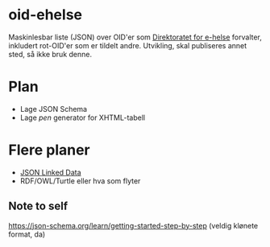 # oid-ehelse

Maskinlesbar liste (JSON) over OID'er som [Direktoratet for e-helse](https://www.ehelse.no/) forvalter, 
inkludert rot-OID'er som er tildelt andre. 
Utvikling, skal publiseres annet sted, så ikke bruk denne.

# Plan

- Lage JSON Schema
- Lage _pen_ generator for XHTML-tabell

# Flere planer
- [JSON Linked Data](https://www.w3.org/TR/json-ld11/)
- RDF/OWL/Turtle eller hva som flyter

## Note to self

https://json-schema.org/learn/getting-started-step-by-step (veldig klønete format, da)
